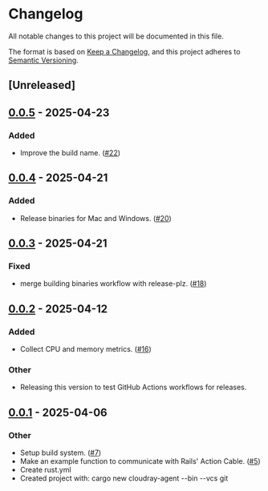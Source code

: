 # Changelog

All notable changes to this project will be documented in this file.

The format is based on [Keep a Changelog](https://keepachangelog.com/en/1.0.0/),
and this project adheres to [Semantic Versioning](https://semver.org/spec/v2.0.0.html).

## [Unreleased]

## [0.0.5](https://github.com/cloudray-io/cloudray-agent/compare/v0.0.4...v0.0.5) - 2025-04-23

### Added

- Improve the build name. ([#22](https://github.com/cloudray-io/cloudray-agent/pull/22))

## [0.0.4](https://github.com/cloudray-io/cloudray-agent/compare/v0.0.3...v0.0.4) - 2025-04-21

### Added

- Release binaries for Mac and Windows. ([#20](https://github.com/cloudray-io/cloudray-agent/pull/20))

## [0.0.3](https://github.com/cloudray-io/cloudray-agent/compare/v0.0.2...v0.0.3) - 2025-04-21

### Fixed

- merge building binaries workflow with release-plz. ([#18](https://github.com/cloudray-io/cloudray-agent/pull/18))

## [0.0.2](https://github.com/cloudray-io/cloudray-agent/compare/v0.0.1...v0.0.2) - 2025-04-12

### Added

- Collect CPU and memory metrics. ([#16](https://github.com/cloudray-io/cloudray-agent/pull/16))

### Other

- Releasing this version to test GitHub Actions workflows for releases.

## [0.0.1](https://github.com/cloudray-io/cloudray-agent/releases/tag/v0.0.1) - 2025-04-06

### Other

- Setup build system. ([#7](https://github.com/cloudray-io/cloudray-agent/pull/7))
- Make an example function to communicate with Rails' Action Cable. ([#5](https://github.com/cloudray-io/cloudray-agent/pull/5))
- Create rust.yml
- Created project with: cargo new cloudray-agent --bin --vcs git
